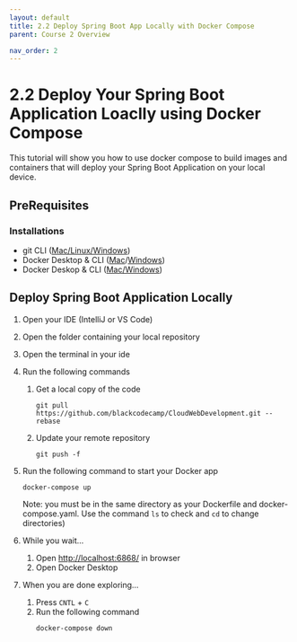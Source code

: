 ```yaml
---
layout: default
title: 2.2 Deploy Spring Boot App Locally with Docker Compose
parent: Course 2 Overview

nav_order: 2
---
```


# 2.2 Deploy Your Spring Boot Application Loaclly using Docker Compose
This tutorial will show you how to use docker compose to build images and containers that will deploy your Spring Boot Application on your local device.

## PreRequisites
### Installations 
* git CLI ([Mac/Linux](https://git-scm.com/book/en/v2/Getting-Started-Installing-Git)<a href = '/CloudWebDevelopment/[2022] How to install Git on Windows 10 _ 11 (step by step guide) _ by Valentin Despa _ DevOps with Valentine _ Medium.pdf' target = '_blank'>/Windows</a>)
* Docker Desktop & CLI ([Mac](https://docs.docker.com/desktop/install/mac-install/)/[Windows](https://docs.docker.com/desktop/install/windows-install/))
* Docker Deskop & CLI ([Mac](https://docs.docker.com/desktop/install/mac-install/)[/Windows](https://docs.docker.com/desktop/install/windows-install/))

## Deploy Spring Boot Application Locally
1. Open your IDE (IntelliJ or VS Code)
2. Open the folder containing your local repository
3. Open the terminal in your ide
4. Run the following commands
    1. Get a local copy of the code
        ```
        git pull https://github.com/blackcodecamp/CloudWebDevelopment.git --rebase
        ```
    2. Update your remote repository
        ```
        git push -f
        ```
5. Run the following command to start your Docker app 
    ```
    docker-compose up
    ```

    Note: you must be in the same directory as your Dockerfile and docker-compose.yaml. Use the command `ls` to check and `cd` to change directories)

6. While you wait...
    1. Open [http://localhost:6868/](http://localhost:6868/) in browser
    2. Open Docker Desktop 
7. When you are done exploring...
    1. Press `CNTL` + `C`
    2. Run the following command
        ```
        docker-compose down
        ```

